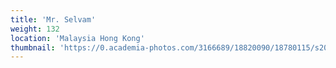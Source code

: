 ```yaml
---
title: 'Mr. Selvam'
weight: 132
location: 'Malaysia Hong Kong'
thumbnail: 'https://0.academia-photos.com/3166689/18820090/18780115/s200_k.kalyanasundaram.jpg'
---
```

